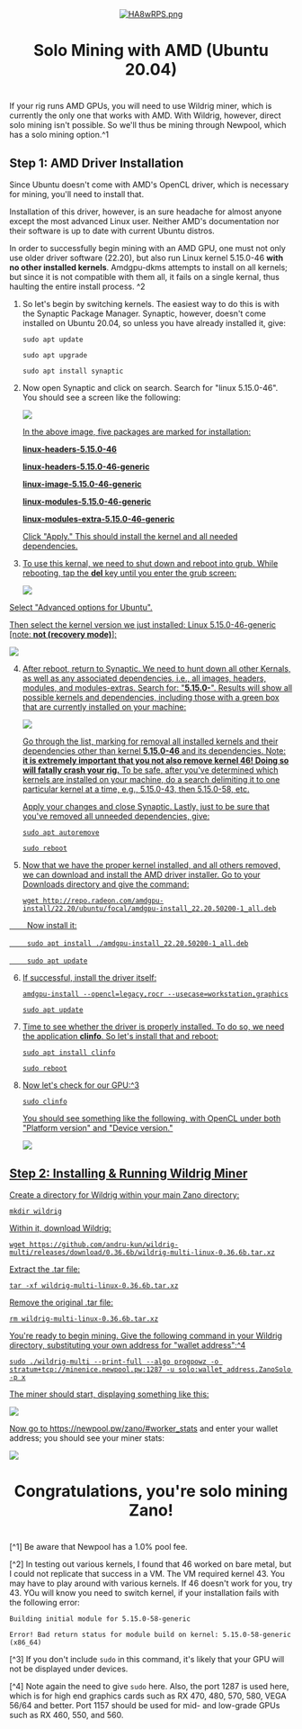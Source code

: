 <div align=center>
<a href="https://freeimage.host/"><img src="https://iili.io/HA8wRPS.png" alt="HA8wRPS.png" border="0" /></a>
<h1>Solo Mining with AMD (Ubuntu 20.04)<h1>
</div>

If your rig runs AMD GPUs, you will need to use Wildrig miner, which is currently the only one that works with AMD. With Wildrig, however, direct solo mining isn't possible. So we'll thus be mining through Newpool, which has a solo mining option.^1 

## Step 1: AMD Driver Installation

Since Ubuntu doesn't come with AMD's OpenCL driver, which is necessary for mining, you'll need to install that. 

Installation of this driver, however, is an sure headache for almost anyone except the most advanced Linux user. Neither AMD's documentation nor their software is up to date with current Ubuntu distros.

In order to successfully begin mining with an AMD GPU, one must not only use older driver software (22.20), but also run Linux kernel 5.15.0-46 ****with no other installed kernels****. Amdgpu-dkms attempts to install on all kernels; but since it is not compatible with them all, it fails on a single kernal, thus haulting the entire install process. ^2

1. So let's begin by switching kernels. The easiest way to do this is with the Synaptic Package Manager. Synaptic, however, doesn't come installed on Ubuntu 20.04, so unless you have already installed it, give:
   
   `sudo apt update`
   
   `sudo apt upgrade`
   
   `sudo apt install synaptic`

2. Now open Synaptic and click on search. Search for "linux 5.15.0-46". You should see a screen like the following:
   
   <div>
   <img src="images/amd-kernel_selection.png">
   </div>
   
   <div>
   <a href="https://github.com/Eumaios1212/Zano-Solo-Mining-Guide/blob/add-res/images/amd-kernel_selection.png"a>
   </div>
   
   In the above image, five packages are marked for installation:
   
   ****linux-headers-5.15.0-46****
   
   ****linux-headers-5.15.0-46-generic****
   
   ****linux-image-5.15.0-46-generic****
   
   ****linux-modules-5.15.0-46-generic****
   
   ****linux-modules-extra-5.15.0-46-generic****
   
   Click "Apply." This should install the kernel and all needed dependencies.

3. To use this kernal, we need to shut down and reboot into grub. While rebooting, tap the ****del**** key until you enter the grub screen:
   
   <div>
   <img src="images/amd-grub1.jpg">
   </div>

</div>

   Select "Advanced options for Ubuntu".

   Then select the kernel version we just installed: Linux 5.15.0-46-generic [note: ****not (recovery mode)****]:

<div>
   <img src="images/amd-grub2.jpg">
   </div>

4. After reboot, return to Synaptic. We need to hunt down all other Kernals, as well as any associated dependencies, i.e., all images, headers, modules, and modules-extras. Search for: "****5.15.0-****". Results will show all possible kernels and dependencies, including those with a green box that are currently installed on your machine:
   
   <div>
   <img src="images/amd-kernel_removal.png">
   </div>
   
   Go through the list, marking for removal all installed kernels and their dependencies other than kernel ****5.15.0-46**** and its dependencies. Note: ****it is extremely important that you not also remove kernel 46! Doing so will fatally crash your rig.**** To be safe, after you've determined which kernels are installed on your machine, do a search delimiting it to one particular kernel at a time, e.g., 5.15.0-43, then 5.15.0-58, etc.
   
   Apply your changes and close Synaptic. Lastly, just to be sure that you've removed all unneeded dependencies, give:
   
   `sudo apt autoremove`
   
   `sudo reboot`

5. Now that we have the proper kernel installed, and all others removed, we can download and install the AMD driver installer. Go to your Downloads directory and give the command:
   
   ```
   wget http://repo.radeon.com/amdgpu-install/22.20/ubuntu/focal/amdgpu-install_22.20.50200-1_all.deb
   ```

        Now install it:

        `sudo apt install ./amdgpu-install_22.20.50200-1_all.deb`

        `sudo apt update`

6. If successful, install the driver itself:
   
   `amdgpu-install --opencl=legacy,rocr --usecase=workstation,graphics`
   
   `sudo apt update`

7. Time to see whether the driver is properly installed. To do so, we need the application ****clinfo****. So let's install that and reboot:
   
   `sudo apt install clinfo`
   
   `sudo reboot`

8. Now let's check for our GPU:^3
   
   `sudo clinfo`
   
   You should see something like the following, with OpenCL under both "Platform version" and "Device version."
   
   <div>
   <img src="images/amd-clinfo.png">
   </div>

## Step 2: Installing & Running Wildrig Miner

Create a directory for Wildrig within your main Zano directory:

`mkdir wildrig`

Within it, download Wildrig:

```
wget https://github.com/andru-kun/wildrig-multi/releases/download/0.36.6b/wildrig-multi-linux-0.36.6b.tar.xz
```

Extract the .tar file:

```
tar -xf wildrig-multi-linux-0.36.6b.tar.xz
```

Remove the original .tar file:

```
rm wildrig-multi-linux-0.36.6b.tar.xz
```

You're ready to begin mining. Give the following command in your Wildrig directory, substituting your own address for "wallet address":^4

```
sudo ./wildrig-multi --print-full --algo progpowz -o stratum+tcp://minenice.newpool.pw:1287 -u solo:wallet_address.ZanoSolo -p x
```

The miner should start, displaying something like this:

<div>
<img src="images/amd-wildrig_running.png">
</div>

Now go to https://newpool.pw/zano/#worker_stats and enter your wallet address; you should see your miner stats:

<div>
<img src="images/amd-newpool_solo_mining.png">
</div>

<div>
<div align=center>
<h1>Congratulations, you're solo mining Zano!<h1>
</div>

[^1] Be aware that Newpool has a 1.0% pool fee.

[^2] In testing out various kernels, I found that 46 worked on bare metal, but I could not replicate that success in a VM. The VM required kernel 43. You may have to play around with various kernels. If 46 doesn't work for you, try 43. YOu will know you need to switch kernel, if your installation fails with the following error:

`Building initial module for 5.15.0-58-generic`

`Error! Bad return status for module build on kernel: 5.15.0-58-generic (x86_64)`

[^3] If you don't include `sudo` in this command, it's likely that your GPU will not be displayed under devices.

[^4] Note again the need to give `sudo` here. Also, the port 1287 is used here, which is for high end graphics cards such as RX 470, 480, 570, 580, VEGA 56/64 and better. Port 1157 should be used for mid- and low-grade GPUs such as RX 460, 550, and 560.
